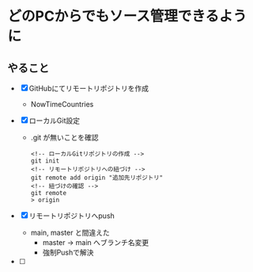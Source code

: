 # どのPCからでもソース管理できるように

## やること

* [X] GitHubにてリモートリポジトリを作成
  * NowTimeCountries

* [X] ローカルGit設定
  * .git が無いことを確認
    ``` git
    <!-- ローカルGitリポジトリの作成 -->
    git init
    <!-- リモートリポジトリへの紐づけ -->
    git remote add origin "追加先リポジトリ"
    <!-- 紐づけの確認 -->
    git remote
    > origin 
    ```

* [X] リモートリポジトリへpush
  * main, master と間違えた
    * master -> main へブランチ名変更
    * 強制Pushで解決

 


* [ ] 